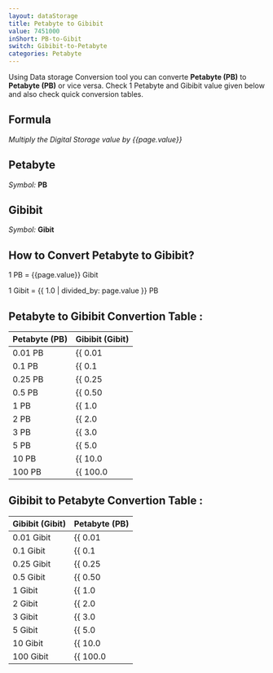 ```yaml
---
layout: dataStorage
title: Petabyte to Gibibit
value: 7451000
inShort: PB-to-Gibit
switch: Gibibit-to-Petabyte
categories: Petabyte
---
```


Using Data storage Conversion tool you can converte **Petabyte (PB)** to **Petabyte (PB)** or vice versa. Check 1 Petabyte and Gibibit value given below and also check quick conversion tables.

## Formula
*Multiply the Digital Storage value by {{page.value}}*

## Petabyte
*Symbol:* **PB**

## Gibibit
*Symbol:* **Gibit**

## How to Convert Petabyte to Gibibit?

1 PB = {{page.value}} Gibit

1 Gibit = {{ 1.0 | divided_by: page.value }} PB


## Petabyte to Gibibit Convertion Table :

| Petabyte (PB) | Gibibit (Gibit) |
| ---- | ---- |
| 0.01 PB | {{ 0.01 | times: page.value }} Gibit |
| 0.1 PB | {{ 0.1 | times: page.value }} Gibit |
| 0.25 PB | {{ 0.25 | times: page.value }} Gibit |
| 0.5 PB | {{ 0.50 | times: page.value }} Gibit |
| 1 PB | {{ 1.0 | times: page.value }} Gibit |
| 2 PB | {{ 2.0 | times: page.value }} Gibit |
| 3 PB | {{ 3.0 | times: page.value }} Gibit |
| 5 PB | {{ 5.0 | times: page.value }} Gibit |
| 10 PB | {{ 10.0 | times: page.value }} Gibit |
| 100 PB | {{ 100.0 | times: page.value }} Gibit |

## Gibibit to Petabyte Convertion Table :

| Gibibit (Gibit) | Petabyte (PB) |
| ---- | ---- |
| 0.01 Gibit | {{ 0.01 | divided_by: page.value }} PB |
| 0.1 Gibit | {{ 0.1 | divided_by: page.value }} PB |
| 0.25 Gibit | {{ 0.25 | divided_by: page.value }} PB |
| 0.5 Gibit | {{ 0.50 | divided_by: page.value }} PB |
| 1 Gibit | {{ 1.0 | divided_by: page.value }} PB |
| 2 Gibit | {{ 2.0 | divided_by: page.value }} PB |
| 3 Gibit | {{ 3.0 | divided_by: page.value }} PB |
| 5 Gibit | {{ 5.0 | divided_by: page.value }} PB |
| 10 Gibit | {{ 10.0 | divided_by: page.value }} PB |
| 100 Gibit | {{ 100.0 | divided_by: page.value }} PB |


<script>
document.getElementById('selectInput')[20].selected = true
document.getElementById('selectOutput')[11].selected = true
</script>
